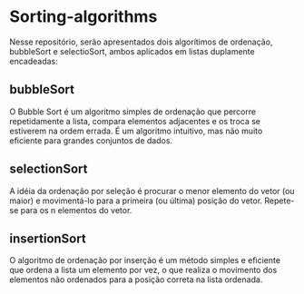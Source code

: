 # Sorting-algorithms

Nesse repositório, serão apresentados dois algorítimos de ordenação, bubbleSort e selectioSort, ambos aplicados em listas duplamente encadeadas:

## bubbleSort
O Bubble Sort é um algoritmo simples de ordenação que percorre repetidamente a lista, compara elementos adjacentes e os troca se estiverem na ordem errada. É um algoritmo intuitivo, mas não muito eficiente para grandes conjuntos de dados.

## selectionSort
A idéia da ordenação por seleção é procurar o menor elemento do vetor (ou maior) e movimentá-lo para a primeira (ou última) posição do vetor. Repete-se para os n elementos do vetor.


## insertionSort

O algoritmo de ordenação por inserção é um método simples e eficiente que ordena a lista um elemento por vez, o que realiza o movimento dos elementos não ordenados para a posição correta na lista ordenada.